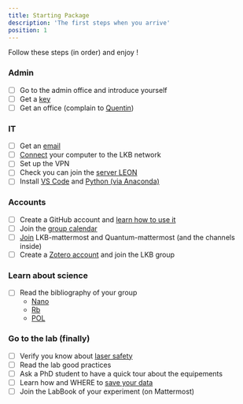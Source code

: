 ```yaml
---
title: Starting Package
description: 'The first steps when you arrive'
position: 1
---
```

<alert type="success">
Follow these steps (in order) and enjoy !
</alert>

### Admin
- [ ] Go to the admin office and introduce yourself
- [ ] Get a [key](/StartingPackage/General#kaba-key)
- [ ] Get an office (complain to [Quentin](mailto:quentin.glorieux@lkb.upmc.fr))

### IT
- [ ] Get an [email](/StartingPackage/Computers_and_network#contact-the-lkb-it-support)
- [ ] [Connect](/StartingPackage/Computers_and_network#adding-a-computer-to-the-network) your computer to the LKB network
- [ ] Set up the VPN
- [ ] Check you can join the [server LEON](/StartingPackage/Computers_and_network#map-a-network-drive)
- [ ] Install [VS Code](/StartingPackage/Tools#vs-code) and [Python (via Anaconda)](/StartingPackage/Tools#python)

### Accounts
- [ ] Create a GitHub account and [learn how to use it](/StartingPackage/Tools#github)
- [ ] Join the [group calendar](/StartingPackage/Tools#google-calendar)
- [ ] [Join](/StartingPackage/Tools#mattermost) LKB-mattermost and Quantum-mattermost (and the channels inside) 
- [ ] Create a [Zotero account](/StartingPackage/Tools#zotero) and join the LKB group
### Learn about science 
- [ ] Read the bibliography of your group
    - [Nano](https://www.zotero.org/groups/4622968/quantumopticslkb/collections/IAUAIBQN)
    - [Rb](https://www.zotero.org/groups/4622968/quantumopticslkb/collections/A6ZSVQFJ)
    - [POL](https://www.zotero.org/groups/4622968/quantumopticslkb/collections/3G4A4BHI) 
### Go to the lab (finally)
- [ ] Verify you know about [laser safety](https://www.dgdr.cnrs.fr/sst/CNPS/guides/doc/lasers/Guide%20Risque%20lies%20aux%20lasers%20v11-2019.pdf)
- [ ] Read the lab good practices 
- [ ] Ask a PhD student to have a quick tour about the equipements
- [ ] Learn how and WHERE to [save your data](/StartingPackage/Data_organisation)
- [ ] Join the LabBook of your experiment (on Mattermost)
